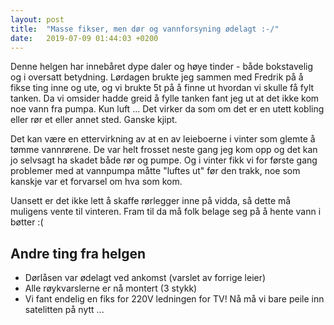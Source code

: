 ```yaml
---
layout: post
title:  "Masse fikser, men dør og vannforsyning ødelagt :-/"
date:   2019-07-09 01:44:03 +0200
---
```

<!--categories: prosjekt diy-->

Denne helgen har innebåret dype daler og høye tinder - både bokstavelig og i oversatt betydning. Lørdagen brukte jeg sammen med Fredrik på å fikse ting inne og ute, og vi brukte 5t på å finne ut hvordan vi skulle få fylt tanken. Da vi omsider hadde greid å fylle tanken fant jeg ut at det ikke kom noe vann fra pumpa. Kun luft ...  Det virker da som om det er en utett kobling eller rør et eller annet sted. Ganske kjipt.

Det kan være en ettervirkning av at en av leieboerne i vinter som glemte å tømme vannrørene. De var helt frosset neste gang jeg kom opp og det kan jo selvsagt ha skadet både rør og pumpe. Og i vinter fikk vi for første gang problemer med at vannpumpa måtte "luftes ut" før den trakk, noe som kanskje var et forvarsel om hva som kom.

Uansett er det ikke lett å skaffe rørlegger inne på vidda, så dette må muligens vente til vinteren. Fram til da må folk belage seg på å hente vann i bøtter :(

## Andre ting fra helgen
- Dørlåsen var ødelagt ved ankomst (varslet av forrige leier)
- Alle røykvarslerne er nå montert (3 stykk)
- Vi fant endelig en fiks for 220V ledningen for TV! Nå må vi bare peile inn satelitten på nytt ...
